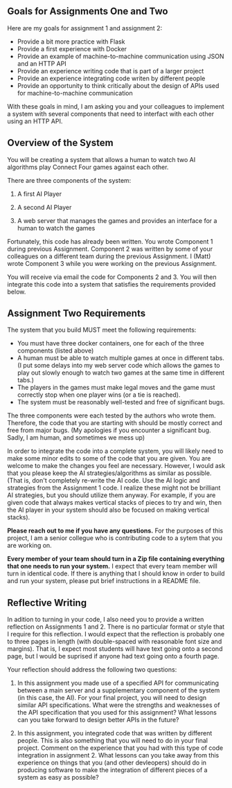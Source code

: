 ## Goals for Assignments One and Two

Here are my goals for assignment 1 and assignment 2:

- Provide a bit more practice with Flask
- Provide a first experience with Docker
- Provide an example of machine-to-machine communication using JSON and an HTTP API
- Provide an experience writing code that is part of a larger project
- Provide an experience integrating code writen by different people
- Provide an opportunity to think critically about the design of APIs used for machine-to-machine communication

With these goals in mind, I am asking you and your colleagues to implement a system with several components that need to interfact with each other using an HTTP API.

## Overview of the System

You will be creating a system that allows a human to watch two AI algorithms play Connect Four games against each other.

There are three components of the system:

1. A first AI Player
   
2. A second AI Player
   
3. A web server that manages the games and provides an interface for a human to watch the games

Fortunately, this code has already been written. You wrote Component 1 during previous Assignment. Component 2 was written by some of your colleagues on a different team during the previous Assignment. I (Matt) wrote Component 3 while you were working on the previous Assignment.

You will receive via email the code for Components 2 and 3. You will then integrate this code into a system that satisfies the requirements provided below.

## Assignment Two Requirements

The system that you build MUST meet the following requirements:

- You must have three docker containers, one for each of the three components (listed above)
- A human must be able to watch multiple games at once in different tabs. (I put some delays into my web server code which allows the games to play out slowly enough to watch two games at the same time in different tabs.)
- The players in the games must make legal moves and the game must correctly stop when one player wins (or a tie is reached).
- The system must be reasonably well-tested and free of significant bugs.

The three components were each tested by the authors who wrote them.
Therefore, the code that you are starting with should be mostly correct and free from major bugs. 
(My apologies if you encounter a significant bug. Sadly, I am human, and sometimes we mess up)

In order to integrate the code into a complete system, you will likely need to make some minor edits to some of the code that you are given. 
You are welcome to make the changes you feel are necessary. 
However, I would ask that you please keep the AI strategies/algorithms as similar as possible. 
(That is, don't completely re-write the AI code. Use the AI logic and strategies from the Assignment 1 code. I realize these might not be brilliant AI strategies, but you should utilize them anyway. For example, if you are given code that always makes vertical stacks of pieces to try and win, then the AI player in your system should also be focused on making vertical stacks). 

**Please reach out to me if you have any questions.** 
For the purposes of this project, I am a senior collegue who is contributing code to a sytem that you are working on.

**Every member of your team should turn in a Zip file containing everything that one needs to run your system.** 
I expect that every team member will turn in identical code. 
If there is anything that I should know in order to build and run your system, please put brief instructions in a README file. 

## Reflective Writing

In adition to turning in your code, I also need you to provide a written reflection on Assignments 1 and 2. 
There is no particular format or style that I require for this reflection. 
I would expect that the reflection is probably one to three pages in length (with double-spaced with reasonable font size and margins). 
That is, I expect most students will have text going onto a second page, but I would be suprised if anyone had text going onto a fourth page.

Your reflection should address the following two questions:

1. In this assignment you made use of a specified API for communicating between a main server and a supplementary component of the system (in this case, the AI).
For your final project, you will need to design similar API specifications.
What were the strengths and weaknesses of the API specification that you used for this assignment?
What lessons can you take forward to design better APIs in the future?

2. In this assignment, you integrated code that was written by different people. 
This is also something that you will need to do in your final project. 
Comment on the experience that you had with this type of code integration in assignment 2.
What lessons can you take away from this experience on things that you (and other devleopers) should do in producing software to make the integration of different pieces of a system as easy as possible?

